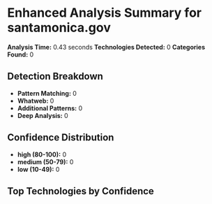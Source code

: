# Enhanced Analysis Summary for santamonica.gov

**Analysis Time:** 0.43 seconds
**Technologies Detected:** 0
**Categories Found:** 0

## Detection Breakdown
- **Pattern Matching:** 0
- **Whatweb:** 0
- **Additional Patterns:** 0
- **Deep Analysis:** 0

## Confidence Distribution
- **high (80-100):** 0
- **medium (50-79):** 0
- **low (10-49):** 0

## Top Technologies by Confidence
